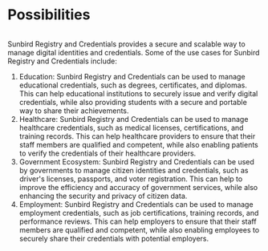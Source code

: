 # Possibilities

<figure><img src="../../.gitbook/assets/Artboard 6 (1).png" alt=""><figcaption></figcaption></figure>

Sunbird Registry and Credentials provides a secure and scalable way to manage digital identities and credentials. Some of the use cases for Sunbird Registry and Credentials include:

1. Education: Sunbird Registry and Credentials can be used to manage educational credentials, such as degrees, certificates, and diplomas. This can help educational institutions to securely issue and verify digital credentials, while also providing students with a secure and portable way to share their achievements.
2. Healthcare: Sunbird Registry and Credentials can be used to manage healthcare credentials, such as medical licenses, certifications, and training records. This can help healthcare providers to ensure that their staff members are qualified and competent, while also enabling patients to verify the credentials of their healthcare providers.
3. Government Ecosystem: Sunbird Registry and Credentials can be used by governments to manage citizen identities and credentials, such as driver's licenses, passports, and voter registration. This can help to improve the efficiency and accuracy of government services, while also enhancing the security and privacy of citizen data.
4. Employment: Sunbird Registry and Credentials can be used to manage employment credentials, such as job certifications, training records, and performance reviews. This can help employers to ensure that their staff members are qualified and competent, while also enabling employees to securely share their credentials with potential employers.

